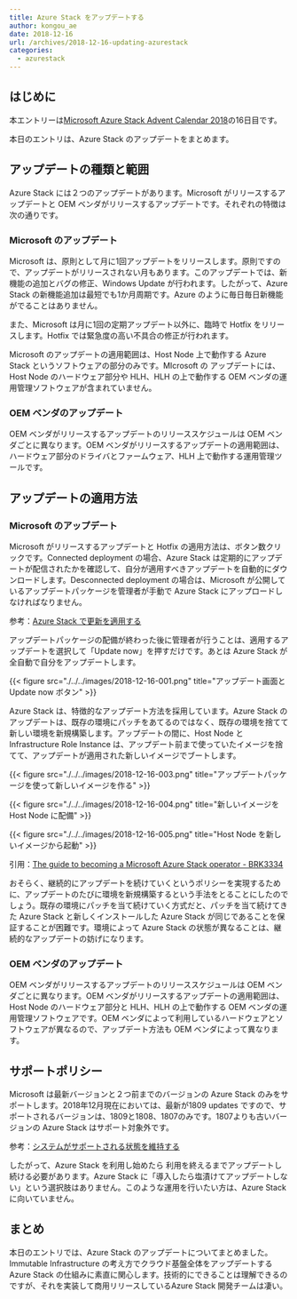 ```yaml
---
title: Azure Stack をアップデートする
author: kongou_ae
date: 2018-12-16
url: /archives/2018-12-16-updating-azurestack
categories:
  - azurestack
---
```


## はじめに

本エントリーは[Microsoft Azure Stack Advent Calendar 2018](https://qiita.com/advent-calendar/2018/azure-stack)の16日目です。

本日のエントリは、Azure Stack のアップデートをまとめます。

## アップデートの種類と範囲

Azure Stack には２つのアップデートがあります。Microsoft がリリースするアップデートと OEM ベンダがリリースするアップデートです。それぞれの特徴は次の通りです。

### Microsoft のアップデート

Microsoft は、原則として月に1回アップデートをリリースします。原則ですので、アップデートがリリースされない月もあります。このアップデートでは、新機能の追加とバグの修正、Windows Update が行われます。したがって、Azure Stack の新機能追加は最短でも1か月周期です。Azure のように毎日毎日新機能がでることはありません。

また、Microsoft は月に1回の定期アップデート以外に、臨時で Hotfix をリリースします。Hotfix では緊急度の高い不具合の修正が行われます。

Microsoft のアップデートの適用範囲は、Host Node 上で動作する Azure Stack というソフトウェアの部分のみです。MIcrosoft の アップデートには、Host Node のハードウェア部分や HLH、HLH の上で動作する OEM ベンダの運用管理ソフトウェアが含まれていません。

### OEM ベンダのアップデート

OEM ベンダがリリースするアップデートのリリーススケジュールは OEM ベンダごとに異なります。OEM ベンダがリリースするアップデートの適用範囲は、ハードウェア部分のドライバとファームウェア、HLH 上で動作する運用管理ツールです。

## アップデートの適用方法

### Microsoft のアップデート

Microsoft がリリースするアップデートと Hotfix の適用方法は、ボタン数クリックです。Connected deployment の場合、Azure Stack は定期的にアップデートが配信されたかを確認して、自分が適用すべきアップデートを自動的にダウンロードします。Desconnected deployment の場合は、Microsoft が公開しているアップデートパッケージを管理者が手動で Azure Stack にアップロードしなければなりません。

参考：[Azure Stack で更新を適用する](https://docs.microsoft.com/ja-jp/azure/azure-stack/azure-stack-apply-updates)

アップデートパッケージの配備が終わった後に管理者が行うことは、適用するアップデートを選択して「Update now」を押すだけです。あとは Azure Stack が全自動で自分をアップデートします。

{{< figure src="./../../images/2018-12-16-001.png" title="アップデート画面と Update now ボタン" >}}

Azure Stack は、特徴的なアップデート方法を採用しています。Azure Stack のアップデートは、既存の環境にパッチをあてるのではなく、既存の環境を捨てて新しい環境を新規構築します。アップデートの間に、Host Node と Infrastructure Role Instance は、アップデート前まで使っていたイメージを捨てて、アップデートが適用された新しいイメージでブートします。

{{< figure src="./../../images/2018-12-16-003.png" title="アップデートパッケージを使って新しいイメージを作る" >}}

{{< figure src="./../../images/2018-12-16-004.png" title="新しいイメージを Host Node に配備" >}}

{{< figure src="./../../images/2018-12-16-005.png" title="Host Node を新しいイメージから起動" >}}

引用：[The guide to becoming a Microsoft Azure Stack operator - BRK3334](https://www.youtube.com/watch?v=CXH_KvMZpDo)

おそらく、継続的にアップデートを続けていくというポリシーを実現するために、アップデートのたびに環境を新規構築するという手法をとることにしたのでしょう。既存の環境にパッチを当て続けていく方式だと、パッチを当て続けてきた Azure Stack と新しくインストールした Azure Stack が同じであることを保証することが困難です。環境によって Azure Stack の状態が異なることは、継続的なアップデートの妨げになります。

### OEM ベンダのアップデート

OEM ベンダがリリースするアップデートのリリーススケジュールは OEM ベンダごとに異なります。OEM ベンダがリリースするアップデートの適用範囲は、Host Node のハードウェア部分と HLH、HLH の上で動作する OEM ベンダの運用管理ソフトウェアです。OEM ベンダによって利用しているハードウェアとソフトウェアが異なるので、アップデート方法も OEM ベンダによって異なります。

## サポートポリシー

Microsoft は最新バージョンと２つ前までのバージョンの Azure Stack のみをサポートします。2018年12月現在においては、最新が1809 updates ですので、サポートされるバージョンは、1809と1808、1807のみです。1807よりも古いバージョンの Azure Stack はサポート対象外です。

参考：[システムがサポートされる状態を維持する](https://docs.microsoft.com/ja-jp/azure/azure-stack/azure-stack-servicing-policy#keep-your-system-under-support)

したがって、Azure Stack を利用し始めたら 利用を終えるまでアップデートし続ける必要があります。Azure Stack に「導入したら塩漬けてアップデートしない」という選択肢はありません。このような運用を行いたい方は、Azure Stack に向いていません。

## まとめ

本日のエントリでは、Azure Stack のアップデートについてまとめました。Immutable Infrastructure の考え方でクラウド基盤全体をアップデートする Azure Stack の仕組みに素直に関心します。技術的にできることは理解できるのですが、それを実装して商用リリースしているAzure Stack 開発チームは凄い。
